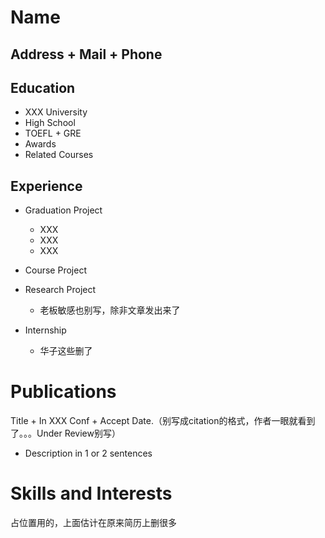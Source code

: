 # Name

## Address + Mail + Phone



## Education

* XXX University
* High School
* TOEFL + GRE
* Awards
* Related Courses

## Experience

* Graduation Project
  * XXX
  * XXX
  * XXX
* Course Project
* Research Project
  * 老板敏感也别写，除非文章发出来了

* Internship
  * 华子这些删了


# Publications

Title + In XXX Conf + Accept Date.（别写成citation的格式，作者一眼就看到了。。。Under Review别写）

* Description in 1 or 2 sentences

# Skills and Interests

占位置用的，上面估计在原来简历上删很多